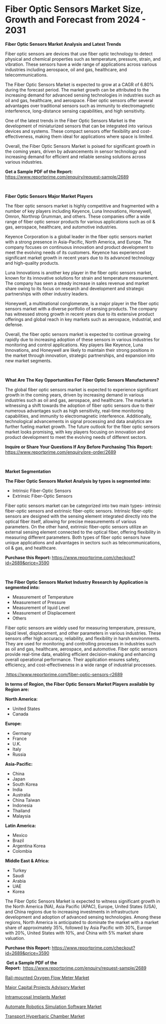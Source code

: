 <p><h1>Fiber Optic Sensors Market Size, Growth and Forecast from 2024 - 2031</h1></p><p><strong>Fiber Optic Sensors Market Analysis and Latest Trends</strong></p>
<p><p>Fiber optic sensors are devices that use fiber optic technology to detect physical and chemical properties such as temperature, pressure, strain, and vibration. These sensors have a wide range of applications across various industries including aerospace, oil and gas, healthcare, and telecommunications.</p><p>The Fiber Optic Sensors Market is expected to grow at a CAGR of 6.80% during the forecast period. The market growth can be attributed to the increasing demand for advanced sensing technologies in industries such as oil and gas, healthcare, and aerospace. Fiber optic sensors offer several advantages over traditional sensors such as immunity to electromagnetic interference, long-distance sensing capabilities, and high sensitivity.</p><p>One of the latest trends in the Fiber Optic Sensors Market is the development of miniaturized sensors that can be integrated into various devices and systems. These compact sensors offer flexibility and cost-effectiveness, making them ideal for applications where space is limited.</p><p>Overall, the Fiber Optic Sensors Market is poised for significant growth in the coming years, driven by advancements in sensor technology and increasing demand for efficient and reliable sensing solutions across various industries.</p></p>
<p><strong>Get a Sample PDF of the Report:&nbsp;</strong> <a href="https://www.reportprime.com/enquiry/request-sample/2689">https://www.reportprime.com/enquiry/request-sample/2689</a></p>
<p>&nbsp;</p>
<p><strong>Fiber Optic Sensors Major Market Players</strong></p>
<p><p>The fiber optic sensors market is highly competitive and fragmented with a number of key players including Keyence, Luna Innovations, Honeywell, Omron, Northrop Grumman, and others. These companies offer a wide range of fiber optic sensor products for various applications such as oil & gas, aerospace, healthcare, and automotive industries.</p><p>Keyence Corporation is a global leader in the fiber optic sensors market with a strong presence in Asia-Pacific, North America, and Europe. The company focuses on continuous innovation and product development to meet the evolving needs of its customers. Keyence has experienced significant market growth in recent years due to its advanced technology and high-quality products.</p><p>Luna Innovations is another key player in the fiber optic sensors market, known for its innovative solutions for strain and temperature measurement. The company has seen a steady increase in sales revenue and market share owing to its focus on research and development and strategic partnerships with other industry leaders.</p><p>Honeywell, a multinational conglomerate, is a major player in the fiber optic sensors market with a diverse portfolio of sensing products. The company has witnessed strong growth in recent years due to its extensive product offerings and global reach in key markets such as aerospace, industrial, and defense.</p><p>Overall, the fiber optic sensors market is expected to continue growing rapidly due to increasing adoption of these sensors in various industries for monitoring and control applications. Key players like Keyence, Luna Innovations, and Honeywell are likely to maintain their strong positions in the market through innovation, strategic partnerships, and expansion into new market segments.</p></p>
<p>&nbsp;</p>
<p><strong>What Are The Key Opportunities For Fiber Optic Sensors Manufacturers?</strong></p>
<p><p>The global fiber optic sensors market is expected to experience significant growth in the coming years, driven by increasing demand in various industries such as oil and gas, aerospace, and healthcare. The market is witnessing a shift towards the adoption of fiber optic sensors due to their numerous advantages such as high sensitivity, real-time monitoring capabilities, and immunity to electromagnetic interference. Additionally, technological advancements in signal processing and data analytics are further fueling market growth. The future outlook for the fiber optic sensors market looks promising, with key players focusing on innovation and product development to meet the evolving needs of different sectors.</p></p>
<p><strong>Inquire or Share Your Questions If Any Before Purchasing This Report:</strong> <a href="https://www.reportprime.com/enquiry/pre-order/2689">https://www.reportprime.com/enquiry/pre-order/2689</a></p>
<p>&nbsp;</p>
<p><strong>Market Segmentation</strong></p>
<p><strong>The Fiber Optic Sensors Market Analysis by types is segmented into:</strong></p>
<p><ul><li>Intrinsic Fiber-Optic Sensors</li><li>Extrinsic Fiber-Optic Sensors</li></ul></p>
<p><p>Fiber optic sensors market can be categorized into two main types- intrinsic fiber-optic sensors and extrinsic fiber-optic sensors. Intrinsic fiber-optic sensors are designed with the sensing element integrated directly into the optical fiber itself, allowing for precise measurements of various parameters. On the other hand, extrinsic fiber-optic sensors utilize an external sensing element connected to the optical fiber, offering flexibility in measuring different parameters. Both types of fiber optic sensors have unique applications and advantages in sectors such as telecommunications, oil & gas, and healthcare.</p></p>
<p><strong>Purchase this Report:&nbsp;</strong><a href="https://www.reportprime.com/checkout?id=2689&price=3590">https://www.reportprime.com/checkout?id=2689&price=3590</a></p>
<p>&nbsp;</p>
<p><strong>The Fiber Optic Sensors Market Industry Research by Application is segmented into:</strong></p>
<p><ul><li>Measurement of Temperature</li><li>Measurement of Pressure</li><li>Measurement of Iquid Level</li><li>Measurement of Displacement</li><li>Others</li></ul></p>
<p><p>Fiber optic sensors are widely used for measuring temperature, pressure, liquid level, displacement, and other parameters in various industries. These sensors offer high accuracy, reliability, and flexibility in harsh environments. They are used for monitoring and controlling processes in industries such as oil and gas, healthcare, aerospace, and automotive. Fiber optic sensors provide real-time data, enabling efficient decision-making and enhancing overall operational performance. Their application ensures safety, efficiency, and cost-effectiveness in a wide range of industrial processes.</p></p>
<p><a href="https://www.reportprime.com/fiber-optic-sensors-r2689">&nbsp;https://www.reportprime.com/fiber-optic-sensors-r2689</a></p>
<p><strong>In terms of Region, the Fiber Optic Sensors Market Players available by Region are:</strong></p>
<p>
    <p> <strong> North America: </strong>
        <ul>
            <li>United States</li>
            <li>Canada</li>
        </ul>
        </p> 
    <p> <strong> Europe: </strong>
        <ul>
            <li>Germany</li>
            <li>France</li>
            <li>U.K.</li>
            <li>Italy</li>
            <li>Russia</li>
        </ul>
        </p> 
    <p> <strong> Asia-Pacific: </strong>
        <ul>
            <li>China</li>
            <li>Japan</li>
            <li>South Korea</li>
            <li>India</li>
            <li>Australia</li>
            <li>China Taiwan</li>
            <li>Indonesia</li>
            <li>Thailand</li>
            <li>Malaysia</li>
        </ul>
        </p> 
    <p> <strong> Latin America: </strong>
        <ul>
            <li>Mexico</li>
            <li>Brazil</li>
            <li>Argentina Korea</li>
            <li>Colombia</li>
        </ul>
        </p> 
    <p> <strong> Middle East & Africa: </strong>
        <ul>
            <li>Turkey</li>
            <li>Saudi</li>
            <li>Arabia</li>
            <li>UAE</li>
            <li>Korea</li>
        </ul>
    </p>
    </p>
<p><p>The Fiber Optic Sensors Market is expected to witness significant growth in the North America (NA), Asia Pacific (APAC), Europe, United States (USA), and China regions due to increasing investments in infrastructure development and adoption of advanced sensing technologies. Among these regions, North America is anticipated to dominate the market with a market share of approximately 35%, followed by Asia Pacific with 30%, Europe with 20%, United States with 10%, and China with 5% market share valuation.</p></p>
<p><strong>Purchase this Report: </strong><a href="https://www.reportprime.com/checkout?id=2689&price=3590">https://www.reportprime.com/checkout?id=2689&price=3590</a></p>
<p>&nbsp;<strong>Get a Sample PDF of the Report:&nbsp;&nbsp;</strong><a href="https://www.reportprime.com/enquiry/request-sample/2689">https://www.reportprime.com/enquiry/request-sample/2689</a></p>
<p><strong></strong></p>
<p><p><a href="https://medium.com/@sainreportprime/market-forecast-global-rail-mounted-oxygen-flow-meter-trends-and-impact-analysis-2024-2031-by-acb77cd6adc0">Rail-mounted Oxygen Flow Meter Market</a></p><p><a href="https://www.linkedin.com/pulse/future-trends-global-major-capital-projects-advisory-market-insights-oh7kf">Major Capital Projects Advisory Market</a></p><p><a href="https://issuu.com/reportprime-2/docs/intramucosal-implants-market-size-2030.pptx">Intramucosal Implants Market</a></p><p><a href="https://www.linkedin.com/pulse/global-automate-robotics-simulation-software-market-opportunities-vkawf">Automate Robotics Simulation Software Market</a></p><p><a href="https://medium.com/@sainreportprime/global-transport-hyperbaric-chamber-market-size-and-market-trends-analysis-by-regional-outlook-004e6ac1228a">Transport Hyperbaric Chamber Market</a></p></p>